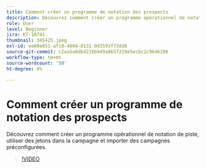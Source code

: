 ```yaml
---
title: Comment créer un programme de notation des prospects
description: Découvrez comment créer un programme opérationnel de notation de piste, utiliser des jetons dans la campagne et importer des campagnes préconfigurées.
role: User
level: Beginner
jira: KT-10741
thumbnail: 345425.jpeg
exl-id: ee60e851-afc0-4094-8131-9d3593f73dd8
source-git-commit: c2aa5a0dbd22bb949a865f219e5ecbc2c96d6286
workflow-type: tm+mt
source-wordcount: '50'
ht-degree: 0%

---
```


# Comment créer un programme de notation des prospects

Découvrez comment créer un programme opérationnel de notation de piste, utiliser des jetons dans la campagne et importer des campagnes préconfigurées.

>[!VIDEO](https://video.tv.adobe.com/v/345425/?quality=12&learn=on)
